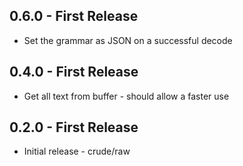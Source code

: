## 0.6.0 - First Release
* Set the grammar as JSON on a successful decode

## 0.4.0 - First Release
* Get all text from buffer - should allow a faster use

## 0.2.0 - First Release
* Initial release - crude/raw

